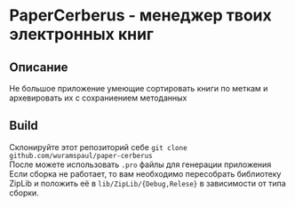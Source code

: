 # PaperCerberus - менеджер твоих электронных книг
## Описание
Не большое приложение умеющие сортировать книги по меткам и архевировать их с сохраниением методанных
## Build
Склонируйте этот репозиторий себе
`git clone github.com/wuramspaul/paper-cerberus`  
После можете использовать `.pro` файлы для генерации приложения
Если сборка не работает, то вам необходимо пересобрать библиотеку ZipLib и положить её в `lib/ZipLib/{Debug,Relese}` в зависимости от типа сборки.
